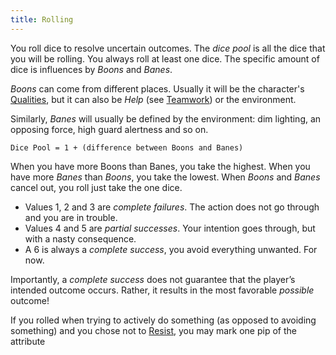 ```yaml
---
title: Rolling
---
```


You roll dice to resolve uncertain outcomes. The _dice pool_ is all the dice that you will be rolling. You always roll at least one dice. The specific amount of dice is influences by _Boons_ and _Banes_.

_Boons_ can come from different places. Usually it will be the character's [Qualities](../qualities), but it can also be _Help_ (see [Teamwork](../teamwork)) or the environment.

Similarly, _Banes_ will usually be defined by the environment: dim lighting, an opposing force, high guard alertness and so on.

```center
Dice Pool = 1 + (difference between Boons and Banes)
```

When you have more Boons than Banes, you take the highest. When you have more _Banes_ than _Boons_, you take the lowest. When _Boons_ and _Banes_ cancel out, you roll just take the one dice.

- Values 1, 2 and 3 are _complete failures_. The action does not go through and you are in trouble.
- Values 4 and 5 are _partial successes_. Your intention goes through, but with a nasty consequence.
- A 6 is always a _complete success_, you avoid everything unwanted. For now.

Importantly, a _complete success_ does not guarantee that the player’s intended outcome occurs. Rather, it results in the most favorable _possible_ outcome!

If you rolled when trying to actively do something (as opposed to avoiding something) and you chose not to [Resist](../resisting), you may mark one pip of the attribute
